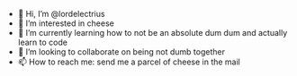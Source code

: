 - 👋 Hi, I’m @lordelectrius
- 👀 I’m interested in cheese
- 🌱 I’m currently learning how to not be an absolute dum dum and actually learn to code
- 💞️ I’m looking to collaborate on being not dumb together
- 📫 How to reach me: send me a parcel of cheese in the mail
